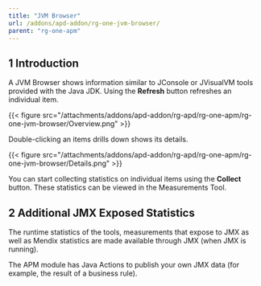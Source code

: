 ```yaml
---
title: "JVM Browser"
url: /addons/apd-addon/rg-one-jvm-browser/
parent: "rg-one-apm"
---
```


## 1 Introduction

A JVM Browser shows information similar to JConsole or JVisualVM tools provided with the Java JDK. Using the **Refresh** button refreshes an individual item.

{{< figure src="/attachments/addons/apd-addon/rg-apd/rg-one-apm/rg-one-jvm-browser/Overview.png" >}}                

Double-clicking an items drills down shows its details.

{{< figure src="/attachments/addons/apd-addon/rg-apd/rg-one-apm/rg-one-jvm-browser/Details.png" >}}

You can start collecting statistics on individual items using the **Collect** button. These statistics can be viewed in the Measurements Tool.

## 2 Additional JMX Exposed Statistics

The runtime statistics of the tools, measurements that expose to JMX as well as Mendix statistics are made available through JMX (when JMX is running).

The APM module has Java Actions to publish your own JMX data (for example, the result of a business rule).
